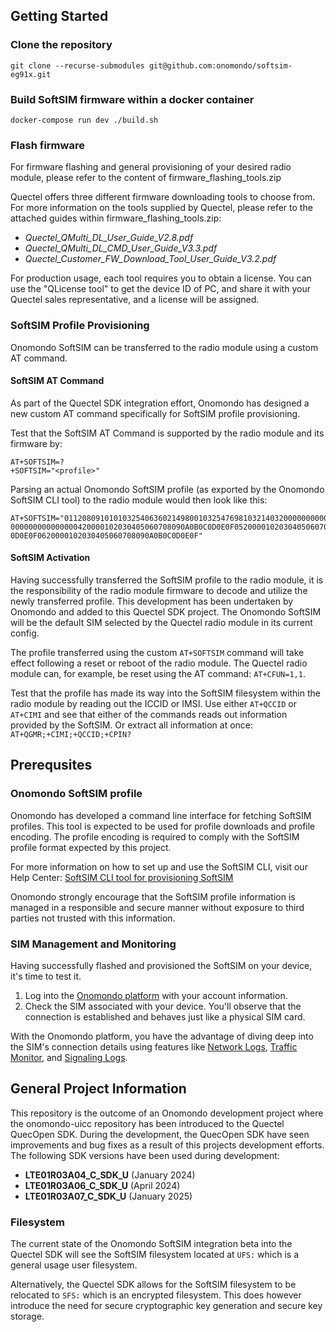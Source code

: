 ## Getting Started
### Clone the repository
`git clone --recurse-submodules git@github.com:onomondo/softsim-eg91x.git`
<!-- `git clone --recurse-submodules git@github.com:onomondo/softsim-quecopen-unisoc-lte.git` -->

### Build SoftSIM firmware within a docker container
`docker-compose run dev ./build.sh`

### Flash firmware

For firmware flashing and general provisioning of your desired radio module, please refer to the content of firmware_flashing_tools.zip

Quectel offers three different firmware downloading tools to choose from. For more information on the tools supplied by Quectel, please refer to the attached guides within firmware_flashing_tools.zip:
- *Quectel_QMulti_DL_User_Guide_V2.8.pdf*
- *Quectel_QMulti_DL_CMD_User_Guide_V3.3.pdf*
- *Quectel_Customer_FW_Download_Tool_User_Guide_V3.2.pdf*

For production usage, each tool requires you to obtain a license. You can use the "QLicense tool" to get the device ID of PC, and share it with your Quectel sales representative, and a license will be assigned.

### SoftSIM Profile Provisioning
Onomondo SoftSIM can be transferred to the radio module using a custom AT command.

#### SoftSIM AT Command
As part of the Quectel SDK integration effort, Onomondo has designed a new custom AT command specifically for SoftSIM profile provisioning.

Test that the SoftSIM AT Command is supported by the radio module and its firmware by:
```
AT+SOFTSIM=?
+SOFTSIM="<profile>"
```
Parsing an actual Onomondo SoftSIM profile (as exported by the Onomondo SoftSIM CLI tool) to the radio module would then look like this:
```
AT+SOFTSIM="01120809101010325406360214980010325476981032140320000000000000000000
000000000000000420000102030405060708090A0B0C0D0E0F0520000102030405060708090A0B0C
0D0E0F0620000102030405060708090A0B0C0D0E0F"
```
#### SoftSIM Activation
Having successfully transferred the SoftSIM profile to the radio module, it is the responsibility of the radio module firmware to decode and utilize the newly transferred profile. This development has been undertaken by Onomondo and added to this Quectel SDK project. The Onomondo SoftSIM will be the default SIM selected by the Quectel radio module in its current config.

The profile transferred using the custom `AT+SOFTSIM` command will take effect following a reset or reboot of the radio module. The Quectel radio module can, for example, be reset using the AT command: `AT+CFUN=1,1`.

Test that the profile has made its way into the SoftSIM filesystem within the radio module by reading out the ICCID or IMSI. Use either `AT+QCCID` or `AT+CIMI` and see that either of the commands reads out information provided by the SoftSIM. Or extract all information at once: `AT+QGMR;+CIMI;+QCCID;+CPIN?`

## Prerequsites

### Onomondo SoftSIM profile
Onomondo has developed a command line interface for fetching SoftSIM profiles. This tool is expected to be used for profile downloads and profile encoding. The profile encoding is required to comply with the SoftSIM profile format expected by this project.

For more information on how to set up and use the SoftSIM CLI, visit our Help Center: [SoftSIM CLI tool for provisioning SoftSIM](https://help.onomondo.com/en/softsim-cli-tool-for-provisioning)

Onomondo strongly encourage that the SoftSIM profile information is managed in a responsible and secure manner without exposure to third parties not trusted with this information.

### SIM Management and Monitoring
Having successfully flashed and provisioned the SoftSIM on your device, it's time to test it.

1. Log into the [Onomondo platform](https://app.onomondo.com/) with your account information.
2. Check the SIM associated with your device. You'll observe that the connection is established and behaves just like a physical SIM card.

With the Onomondo platform, you have the advantage of diving deep into the SIM's connection details using features like [Network Logs](https://fast.wistia.com/embed/channel/d6nn9stg53?wchannelid=d6nn9stg53&wmediaid=xm90cpagb7), [Traffic Monitor](https://fast.wistia.com/embed/channel/d6nn9stg53?wchannelid=d6nn9stg53&wmediaid=xh5csjjcq8), and [Signaling Logs](https://fast.wistia.com/embed/channel/d6nn9stg53?wchannelid=d6nn9stg53&wmediaid=wq95alp088).

## General Project Information

This repository is the outcome of an Onomondo development project where the onomondo-uicc repository has been introduced to the Quectel QuecOpen SDK.
During the development, the QuecOpen SDK have seen improvements and bug fixes as a result of this projects development efforts.
The following SDK versions have been used during development:
- **LTE01R03A04_C_SDK_U** (January 2024)
- **LTE01R03A06_C_SDK_U** (April 2024)
- **LTE01R03A07_C_SDK_U** (January 2025)

### Filesystem
The current state of the Onomondo SoftSIM integration beta into the Quectel SDK will see the SoftSIM filesystem located at `UFS:` which is a general usage user filesystem.

Alternatively, the Quectel SDK allows for the SoftSIM filesystem to be relocated to `SFS:` which is an encrypted filesystem. This does however introduce the need for secure cryptographic key generation and secure key storage.
